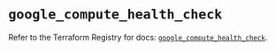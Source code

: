 # `google_compute_health_check`

Refer to the Terraform Registry for docs: [`google_compute_health_check`](https://registry.terraform.io/providers/hashicorp/google/6.49.1/docs/resources/compute_health_check).
